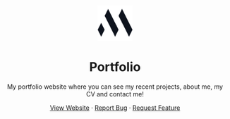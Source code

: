 <div align="center">
    <a>
        <img src="public/favicon.png" alt="Logo" width="80" height="80" />
    </a>
    <h1>Portfolio</h1>
    <p>My portfolio website where you can see my recent projects, about me, my CV and contact me!</p>
    <a href="https://markiesch.netlify.app/">View Website</a>
    ·
    <a href="https://github.com/Markiesch/vue-portfolio/issues">Report Bug</a>
    ·
    <a href="https://github.com/Markiesch/vue-portfolio/issues">Request Feature</a>
</div>
<br />
<br />
<br />
